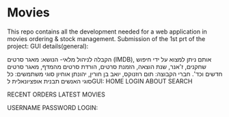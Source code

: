 # Movies
This repo contains all the development needed for a web application in movies ordering &amp; stock management. 
Submission of the 1st prt of the project: GUI details(general):


הקבלה לניהול מלאי- הנושא: מאגר סרטים (IMDB), אותם ניתן למצוא על ידי חיפוש שחקנים, ז'אנר, שנת הוצאה, הזמנת סרטים, הורדת סרטים מהמדף, מאגר סרטים חדשים וכד'. 
חברי הקבוצה: תום רוזנוקס, יואב בן חורין, יהונתן אוחיון
סוגי משתמשים: כל סוגי האנשים 
תבנית  אופציונאלית לGUI: 
HOME	LOGIN	ABOUT
SEARCH


RECENT ORDERS
LATEST MOVIES

USERNAME
PASSWORD
LOGIN:

